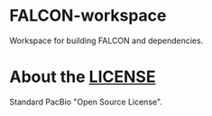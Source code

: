 # FALCON-workspace
Workspace for building FALCON and dependencies.

# About the [LICENSE](LICENSE)
Standard PacBio "Open Source License".
